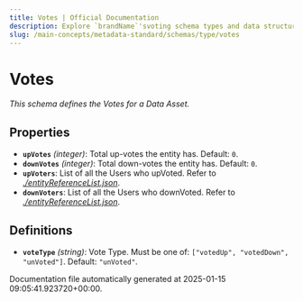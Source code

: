```yaml
---
title: Votes | Official Documentation
description: Explore `brandName`'svoting schema types and data structures. Learn how to implement user feedback systems with comprehensive vote metadata standards.
slug: /main-concepts/metadata-standard/schemas/type/votes
---
```


# Votes

*This schema defines the Votes for a Data Asset.*

## Properties

- **`upVotes`** *(integer)*: Total up-votes the entity has. Default: `0`.
- **`downVotes`** *(integer)*: Total down-votes the entity has. Default: `0`.
- **`upVoters`**: List of all the Users who upVoted. Refer to *[./entityReferenceList.json](#entityReferenceList.json)*.
- **`downVoters`**: List of all the Users who downVoted. Refer to *[./entityReferenceList.json](#entityReferenceList.json)*.
## Definitions

- **`voteType`** *(string)*: Vote Type. Must be one of: `["votedUp", "votedDown", "unVoted"]`. Default: `"unVoted"`.


Documentation file automatically generated at 2025-01-15 09:05:41.923720+00:00.
